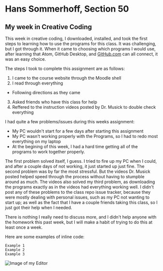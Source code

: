 # Hans Sommerhoff, Section 50

## My week in Creative Coding

This week in creative coding, I downloaded, installed, and took the first steps to learning how to use the programs for this class. It was challenging, but I got through it. When it came to choosing which programs I would use, after learning that Atom, GitHub Desktop, and [GitHub.com](https://github.com/) can all connect, it was an easy choice.

The steps I took to complete this assignment are as follows:

1. I came to the course website through the Moodle shell
2. I read through everything
  - Following directions as they came
3. Asked friends who have this class for help
4. Reffered to the instruction videos posted by Dr. Musick to double check everything

I had quite a few problems/issues during this weeks assignment:

- My PC wouldn't start for a few days after starting this assignment
- My PC wasn't working properly with the Programs, so I had to redo most everything on my laptop
- At the begining of this week, I had a hard time getting all of the programs to work together properly.

The first problem solved itself, I guess. I tried to fire up my PC when I could, and after a couple days of not working, it just started up just fine. The second problem was by far the most stressful. But the videos Dr. Musick posted helped speed through the process without having to stumpble around as much. The videos also solved my third problem, as downloading the programs exactly as in the videos had everything working well. I didn't post any of these problems to the class repo issue tracker, because they were mostly dealing with personal issues, such as my PC not wanting to start up; as well as the fact that I have a couple friends taking this class, so I just got their help when I needed.

There is nothing I really need to discuss more, and I didn't help anyone with the homework this past week, but I will make a habit of trying to do this at least once a week.

Here are some examples of inline code:
```
Example 1
Example 2
Example 3
```

![Image of my Editor](Screenshot.png)
